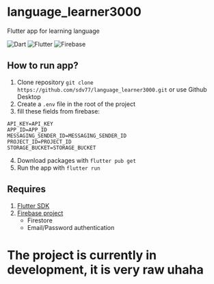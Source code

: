 # language_learner3000

Flutter app for learning language

![Dart](https://img.shields.io/badge/dart-%230175C2.svg?style=for-the-badge&logo=dart&logoColor=white)
![Flutter](https://img.shields.io/badge/Flutter-%2302569B.svg?style=for-the-badge&logo=Flutter&logoColor=white)
![Firebase](https://img.shields.io/badge/firebase-a08021?style=for-the-badge&logo=firebase&logoColor=ffcd34)


## How to run app?

1) Clone repository `git clone https://github.com/sdv77/language_learner3000.git` or use Github Desktop
2) Create a `.env` file in the root of the project
3) fill these fields from firebase:
```
API_KEY=API_KEY
APP_ID=APP_ID
MESSAGING_SENDER_ID=MESSAGING_SENDER_ID
PROJECT_ID=PROJECT_ID
STORAGE_BUCKET=STORAGE_BUCKET
```
4) Download packages with `flutter pub get`
5) Run the app with `flutter run`

## Requires
1) [Flutter SDK](https://docs.flutter.dev/get-started/install)
2) [Firebase project](https://console.firebase.google.com/u/0/?hl=ru)
   - Firestore
   - Email/Password authentication
  
# The project is currently in development, it is very raw uhaha
